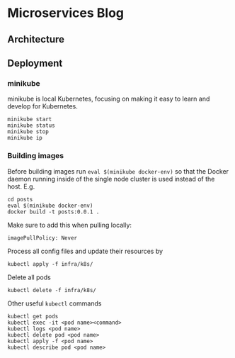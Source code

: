 # Microservices Blog

## Architecture

## Deployment

### minikube
minikube is local Kubernetes, focusing on making it easy to learn and develop for Kubernetes.
```
minikube start
minikube status
minikube stop
minikube ip
```

### Building images

Before building images run `eval $(minikube docker-env)` so that the Docker daemon running inside of the single node cluster is used instead of the host. E.g.
```
cd posts
eval $(minikube docker-env)
docker build -t posts:0.0.1 .
```
Make sure to add this when pulling locally:
```
imagePullPolicy: Never
```


Process all config files and update their resources by
```
kubectl apply -f infra/k8s/
```

Delete all pods
```
kubectl delete -f infra/k8s/
```

Other useful `kubectl` commands
```
kubectl get pods
kubectl exec -it <pod name><command>
kubectl logs <pod name>
kubectl delete pod <pod name>
kubectl apply -f <pod name>
kubectl describe pod <pod name>
```
